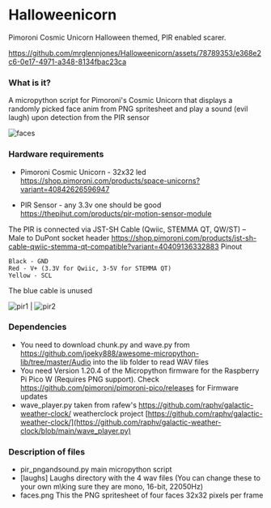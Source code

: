 # Halloweenicorn
Pimoroni Cosmic Unicorn Halloween themed, PIR enabled scarer.


https://github.com/mrglennjones/Halloweenicorn/assets/78789353/e368e2c6-0e17-4971-a348-8134fbac23ca


### What is it?
A micropython script for Pimoroni's Cosmic Unicorn that displays a randomly picked face anim from PNG spritesheet and play a sound (evil laugh) upon detection from the PIR sensor 

![faces](https://github.com/mrglennjones/Halloweenicorn/assets/78789353/0d2b930c-0372-41ac-bf3c-688b1aaf5fac)


### Hardware requirements

* Pimoroni Cosmic Unicorn - 32x32 led https://shop.pimoroni.com/products/space-unicorns?variant=40842626596947

* PIR Sensor - any 3.3v one should be good https://thepihut.com/products/pir-motion-sensor-module

The PIR is connected via JST-SH Cable (Qwiic, STEMMA QT, QW/ST) – Male to DuPont socket header https://shop.pimoroni.com/products/jst-sh-cable-qwiic-stemma-qt-compatible?variant=40409136332883
Pinout

    Black - GND
    Red - V+ (3.3V for Qwiic, 3-5V for STEMMA QT)
    Yellow - SCL
The blue cable is unused

![pir1](https://github.com/mrglennjones/Halloweenicorn/assets/78789353/a82b49ef-0f89-4cda-bd03-7e1e2479b833) | ![pir2](https://github.com/mrglennjones/Halloweenicorn/assets/78789353/0c714bd9-9862-4ca1-9e4b-a80628397e5e)


### Dependencies

* You need to download chunk.py and wave.py from https://github.com/joeky888/awesome-micropython-lib/tree/master/Audio into the lib folder to read WAV files
* You need Version 1.20.4 of the Micropython firmware for the Raspberry Pi Pico W (Requires PNG support). Check https://github.com/pimoroni/pimoroni-pico/releases for Firmware updates
* wave_player.py taken from rafew's https://github.com/raphv/galactic-weather-clock/ weatherclock project [https://github.com/raphv/galactic-weather-clock/](https://github.com/raphv/galactic-weather-clock/blob/main/wave_player.py)
### Description of files
* pir_pngandsound.py main micropython script
* [laughs] Laughs directory with the 4 wav files (You can change these to your own m\king sure they are mono, 16-bit, 22050Hz)
* faces.png This the PNG spritesheet of four faces 32x32 pixels per frame
